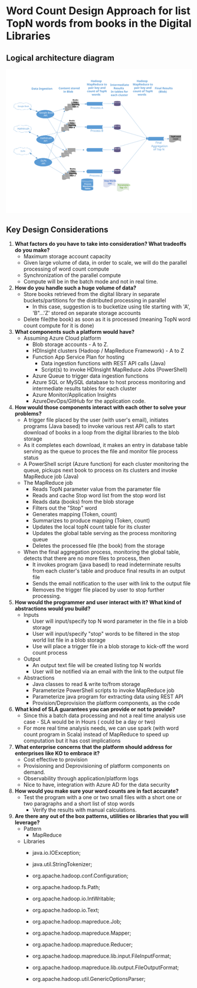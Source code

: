 # Word Count Design Approach for list TopN words from books in the Digital Libraries

## Logical architecture diagram
<img src="./WordCount.svg">

##
## Key Design Considerations

1. **What factors do you have to take into consideration? What tradeoffs do you make?**
	- Maximum storage account capacity
	- Given large volume of data, in order to scale, we will do the parallel processing of word count compute
	- Synchronization of the parallel compute
	- Compute will be in the batch mode and not in real time.
2. **How do you handle such a huge volume of data?**
	- Store books retrieved from the digital library in separate buckets/partitions for the distributed processing in parallel
        - In this case, suggestion is to bucketize using tile starting with 'A',  'B"...'Z' stored on separate storage accounts
	- Delete file(the book) as soon as it is processed (meaning TopN word count compute for it is done)
3. **What components such a platform would have?**
	- Assuming Azure Cloud platform
		- Blob storage accounts - A to Z.
		- HDInsight clusters (Hadoop / MapReduce Framework) - A to Z
		- Function App Service Plan for hosting 
			- Data ingestion functions with REST API calls (Java)
			- Script(s) to invoke HDInsight MapReduce Jobs (PowerShell)
		- Azure Queue to trigger data ingestion functions
		- Azure SQL or MySQL database to host process monitoring and intermediate results tables for each cluster 
		- Azure Monitor/Application Insights
		- AzureDevOps/GitHub for the application code.
4. **How would those components interact with each other to solve your problems?**
	-  A trigger file placed by the user (with user's email), initiates programs (Java based) to invoke various rest API calls to start download of books in a loop from the digital libraries to the blob storage
	-  As it completes each download, it makes an entry in database table serving as the queue to proces the file and monitor file process status 
	-  A PowerShell script (Azure function) for each cluster monitoring the queue, pickups next book to process on its clusters and invoke MapReduce job (Java)
	-  The MapReduce job
		- Reads TopN parameter value from the parameter file
		- Reads and cache Stop word list from the stop word list
		- Reads data (books) from the blob storage
		- Filters out the "Stop" word
		- Generates mapping (Token, count)
		- Summarizes to produce mapping (Token, count) 
		- Updates the local topN count table for its cluster
		- Updates the global table serving as the process monitoring queue
		- Deletes the processed file (the book) from the storage
	- When the final aggregation process, monitoring the global table, detects that there are no more files to process, then 
		- It invokes program (java based) to read indeterminate results from each cluster's table and produce final results in an output file 
		- Sends the email notification to the user with link to the output file
		- Removes the trigger file placed by user to stop further processing. 
5. **How would the programmer and user interact with it? What kind of abstractions would you build?**
	- Inputs
		- User will input/specify top N word parameter in the file in a blob storage 
		- User will input/specify "stop" words to be filtered in the stop world list file in a blob storage 
		- Use will place a trigger file in a blob storage to kick-off the word count process
	- Output
		- An output text file will be created listing top N worlds
		- User will be notified via an email with the link to the output file 
	- Abstractions
		- Java classes to read & write to/from storage
		- Parameterize PowerShell scripts to invoke MapReduce job
		- Parameterize java program for extracting data using REST API
		- Provision/Deprovision the platform components, as the code
6. **What kind of SLA guarantees you can provide or not to provide?**
	- Since this a batch data processing and not a real time analysis use case - SLA would be in Hours ( could be a day or two) 
	- For more real time analysis needs, we can use spark (with word count program in Scala) instead of MapReduce to speed up computation but it has cost implications 
7. **What enterprise concerns that the platform should address for enterprises like KO to embrace it?**
	- Cost effective to provision 
	- Provisioning and Deprovisioning of platform components on demand. 
	- Observability through application/platform logs
	- Nice to have, integration with Azure AD for the data security
8. **How would you make sure your word counts are in fact accurate?**
	- Test the program with a one or two small files with a short one or two paragraphs and a short list of stop words
        - Verify the results with manual calculations.
9. **Are there any out of the box patterns, utilities or libraries that you will leverage?**
	- Pattern	
		- MapReduce
	- Libraries
		- java.io.IOException;
		- java.util.StringTokenizer;

		- org.apache.hadoop.conf.Configuration;
		- org.apache.hadoop.fs.Path;
		- org.apache.hadoop.io.IntWritable;
		- org.apache.hadoop.io.Text;
		- org.apache.hadoop.mapreduce.Job;
		- org.apache.hadoop.mapreduce.Mapper;
		- org.apache.hadoop.mapreduce.Reducer;
		- org.apache.hadoop.mapreduce.lib.input.FileInputFormat;
		- org.apache.hadoop.mapreduce.lib.output.FileOutputFormat;	
		- org.apache.hadoop.util.GenericOptionsParser;

